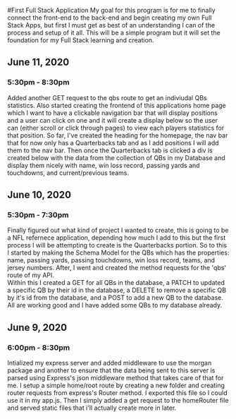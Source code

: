 #First Full Stack Application
My goal for this program is for me to finally connect the front-end to the back-end and begin creating my own Full Stack Apps, but first I must get as best of an understanding I can of the process and setup of it all. This will be a simple program but it will set the foundation for my Full Stack learning and creation.

<h2>June 11, 2020</h2>
<h3>5:30pm - 8:30pm</h3>
Added another GET request to the qbs route to get an indiviudal QBs statistics. Also started creating the frontend of this applications home page which I want to have a clickable navigation bar that will display positions and a user can click on one and it will create a display below so the user can (either scroll or click through pages) to view each players statistics for that position. So far, I've created the heading for the homepage, the nav bar that for now only has a Quarterbacks tab and as I add positions I will add them to the nav bar. Then once the Quarterbacks tab is clicked a div is created below with the data from the collection of QBs in my Database and display them nicely with name, win loss record, passing yards and touchdowns, and current/previous teams.

<h2>June 10, 2020</h2>
<h3>5:30pm - 7:30pm</h3>
Finally figured out what kind of project I wanted to create, this is going to be a NFL refernece application, depending how much I add to this but the first process I will be attempting to create is the Quarterbacks portion. So to this I started by making the Schema Model for the QBs which has the properties: name, passing yards, passing touchdowns, win loss record, teams, and jersey numbers. After, I went and created the method requests for the 'qbs' route of my API.<br>
Within this I created a GET for all QBs in the database, a PATCH to updated a specific QB by their id in the database, a DELETE to remove a specific QB by it's id from the database, and a POST to add a new QB to the database. All are working good and I have added some QBs to my database already.

<h2>June 9, 2020</h2>
<h3>6:00pm - 8:30pm</h3>
Intialized my express server and added middleware to use the morgan package and another to ensure that the data being sent to this server is parsed using Express's json middleware method that takes care of that for me. I setup a simple home/root route by creating a new folder and creating router requests from express's Router method. I exported this file so I could use it in my app.js. Then I simply added a get request to the homeRouter file and served static files that i'll actually create more in later.